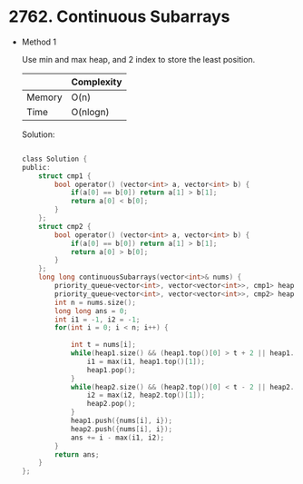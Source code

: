 # 2762. Continuous Subarrays 
- Method 1

    Use min and max heap, and 2 index to store the least position.

    | |   Complexity  |
    | ----------- | ----------- | 
    |  Memory     | O(n) | 
    |      Time       |  O(nlogn) | 


    Solution:

    ``` h

    class Solution {
    public:
        struct cmp1 {
            bool operator() (vector<int> a, vector<int> b) {
                if(a[0] == b[0]) return a[1] > b[1];
                return a[0] < b[0];
            }
        };
        struct cmp2 {
            bool operator() (vector<int> a, vector<int> b) {
                if(a[0] == b[0]) return a[1] > b[1];
                return a[0] > b[0];
            }
        };
        long long continuousSubarrays(vector<int>& nums) {
            priority_queue<vector<int>, vector<vector<int>>, cmp1> heap1;
            priority_queue<vector<int>, vector<vector<int>>, cmp2> heap2;
            int n = nums.size();
            long long ans = 0;
            int i1 = -1, i2 = -1;
            for(int i = 0; i < n; i++) {
                
                int t = nums[i];
                while(heap1.size() && (heap1.top()[0] > t + 2 || heap1.top()[1] < i1)) {
                    i1 = max(i1, heap1.top()[1]);
                    heap1.pop();
                }
                while(heap2.size() && (heap2.top()[0] < t - 2 || heap2.top()[1] < i2)) {
                    i2 = max(i2, heap2.top()[1]);
                    heap2.pop();
                } 
                heap1.push({nums[i], i});
                heap2.push({nums[i], i});
                ans += i - max(i1, i2);
            }
            return ans;
        }
    };

    ```

<!-- - Method 2

    This is another method.

    | |   Complexity  |
    | ----------- | ----------- | 
    |  Memory     | O(n) | 
    |      Time       |  O(n) | 


    Solution:

    ``` h



    ```

- Additional Knowledge:
       
    Here are some additional knowledge.



<br> -->